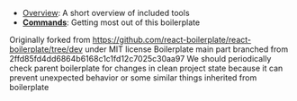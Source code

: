 - [Overview](docs/general): A short overview of included tools
- [**Commands**](docs/general/commands.md): Getting most out of this boilerplate

Originally forked from https://github.com/react-boilerplate/react-boilerplate/tree/dev under MIT license
Boilerplate main part branched from 2ffd85fd4dd6864b6168c1c1fd12c7025c30aa97
We should periodically check parent boilerplate for changes in clean project state because it can prevent unexpected behavior or some similar things inherited from boilerplate
